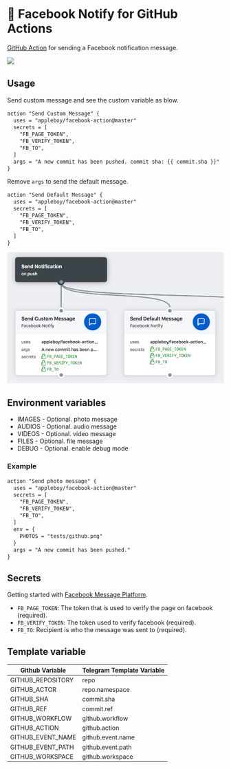 # 🚀 Facebook Notify for GitHub Actions

[GitHub Action](https://developer.github.com/actions/) for sending a Facebook notification message.

<img src="./images/facebook-notification.png">

## Usage

Send custom message and see the custom variable as blow.

```
action "Send Custom Message" {
  uses = "appleboy/facebook-action@master"
  secrets = [
    "FB_PAGE_TOKEN",
    "FB_VERIFY_TOKEN",
    "FB_TO",
  ]
  args = "A new commit has been pushed. commit sha: {{ commit.sha }}"
}
```

Remove `args` to send the default message.

```
action "Send Default Message" {
  uses = "appleboy/facebook-action@master"
  secrets = [
    "FB_PAGE_TOKEN",
    "FB_VERIFY_TOKEN",
    "FB_TO",
  ]
}
```

<img src="images/facebook-workflow.png">

## Environment variables

* IMAGES - Optional. photo message
* AUDIOS - Optional. audio message
* VIDEOS - Optional. video message
* FILES - Optional. file message
* DEBUG - Optional. enable debug mode

### Example

```
action "Send photo message" {
  uses = "appleboy/facebook-action@master"
  secrets = [
    "FB_PAGE_TOKEN",
    "FB_VERIFY_TOKEN",
    "FB_TO",
  ]
  env = {
    PHOTOS = "tests/github.png"
  }
  args = "A new commit has been pushed."
}
```

## Secrets

Getting started with [Facebook Message Platform](https://developers.facebook.com/docs/messenger-platform/).

* `FB_PAGE_TOKEN`: The token that is used to verify the page on facebook (required).
* `FB_VERIFY_TOKEN`: The token used to verify facebook (required).
* `FB_TO`: Recipient is who the message was sent to (required).

## Template variable

| Github Variable   | Telegram Template Variable |
|-------------------|----------------------------|
| GITHUB_REPOSITORY | repo                       |
| GITHUB_ACTOR      | repo.namespace             |
| GITHUB_SHA        | commit.sha                 |
| GITHUB_REF        | commit.ref                 |
| GITHUB_WORKFLOW   | github.workflow            |
| GITHUB_ACTION     | github.action              |
| GITHUB_EVENT_NAME | github.event.name          |
| GITHUB_EVENT_PATH | github.event.path          |
| GITHUB_WORKSPACE  | github.workspace           |
